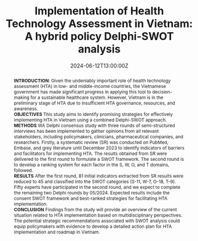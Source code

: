 ---
abstract: "**INTRODUCTION**: Given the undeniably important role of health technology assessment (HTA) in low- and middle-income countries, the Vietnamese government has made significant progress in applying this tool to decision-making for a sustainable healthcare system. However, Vietnam is in the preliminary stage of HTA due to insufficient HTA governance, resources, and awareness.<br>
**OBJECTIVES**
This study aims to identify promising strategies for effectively implementing HTA in Vietnam using a combined Delphi-SWOT approach.<br> 
**METHODS**
WA Delphi consensus study with three rounds of semi-structured interviews has been implemented to gather opinions from all relevant stakeholders, including policymakers, clinicians, pharmaceutical companies, and researchers. Firstly, a systematic review (SR) was conducted on PubMed, Embase, and grey literature until December 2023 to identify indicators of barriers and facilitators for implementing HTA. The results obtained from SR were delivered to the first round to formulate a SWOT framework. The second round is to develop a ranking system for each factor in the S, W, O, and T domains, followed.<br>
**RESULTS**
After the first round, 81 initial indicators extracted from SR results were reduced to 45 and classified into the SWOT categories (S-11, W-7, O-18, T-9). Fifty experts have participated in the second round, and we expect to complete the remaining two Delphi rounds by 05/2024. Expected results include the consent SWOT framework and best-ranked strategies for facilitating HTA implementation.<br>
**CONCLUSION**
Findings from the study will provide an overview of the current situation related to HTA implementation based on multidisciplinary perspectives. The potential strategic recommendations associated with SWOT analysis could equip policymakers with evidence to develop a detailed action plan for HTA implementation and roadmap in Vietnam."
address:
  city: Ratchathewi
  country: Thailand
  postcode: "10400"
  region: Bangkok
  street: The Unicorn Building, 18 Phaya Thai Rd, Thung Phaya Thai
all_day: false
authors:
- admin
date: "2024-06-12T13:00:00Z"
date_end: "2024-06-14T15:00:00Z"
event: The 4th ASEAN PharmNET 2024 & The 2024 US-Thai Pharmacy Consortium Conference
event_url: https://pharmacy.mahidol.ac.th/aseanpharmnet2024/
featured: false
image:
  caption: 'Image credit: [**Unsplash**](https://unsplash.com/photos/bzdhc5b3Bxs)'
  focal_point: Right
location: Eastin Grand Hotel Phayathai
projects:
- The development of Health Technology Assessment in Vietnam
publishDate: "2017-01-01T00:00:00Z"
slides: ""
summary: To identify promising strategies for effectively implementing HTA in Vietnam using a combined Delphi-SWOT approach.
tags:
- Health Technology Assessment
- Vietnam
title: "Implementation of Health Technology Assessment in Vietnam: A hybrid policy Delphi-SWOT analysis"
url_code: ""
url_pdf: https://www.aseanpharm.net/publish2024/110624_Abstracts_Book-ASEAN_PharmNET-3.pdf
url_slides: https://umpedu-my.sharepoint.com/:b:/g/personal/nptnhien_duoc16_ump_edu_vn/EfbtoQTB4apOlfSmr4MlGroBF5q1trsCZ4b-z1epyew8qw?e=4LXcEe
url_video: https://youtube.com
---